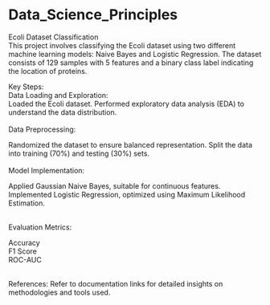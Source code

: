 # Data_Science_Principles

Ecoli Dataset Classification <br>
This project involves classifying the Ecoli dataset using two different machine learning models: Naive Bayes and Logistic Regression. The dataset consists of 129 samples with 5 features and a binary class label indicating the location of proteins.<br>

Key Steps:<br>
Data Loading and Exploration:<br>
Loaded the Ecoli dataset.
Performed exploratory data analysis (EDA) to understand the data distribution.<br><br>
Data Preprocessing:

Randomized the dataset to ensure balanced representation.
Split the data into training (70%) and testing (30%) sets.<br><br>
Model Implementation:

Applied Gaussian Naive Bayes, suitable for continuous features.
Implemented Logistic Regression, optimized using Maximum Likelihood Estimation.<br><br>


Evaluation Metrics:

Accuracy<br>
F1 Score<br>
ROC-AUC<br><br>

References:
Refer to documentation links for detailed insights on methodologies and tools used.
